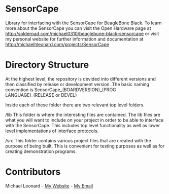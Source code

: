SensorCape
==========

Library for interfacing with the SensorCape for BeagleBone Black. To learn more about the SensorCape you can visit the Open Hardware page at http://solderpad.com/michael0310/beaglebone-black-sensorcape or visit my personal website for further information and documentation at http://michaelhleonard.com/projects/SensorCape

Directory Structure
===================
At the highest level, the repository is devided into different versions and then classified by release or development version. The basic naming convention is SensorCape\_(BOARDVERSION)\_(PROG LANGUAGE)\_(RELEASE or DEVEL)

Inside each of these folder there are two relevant top level folders.

/lib
	This folder is where the interesting files are contained. The lib files are what you will want to include on your project in order to be able to interface with the SensorCape. This includes top level functionality as well as lower level implementations of interface protocols.

/src
	This folder contains various project files that are created with the purpose of being built. This is convenient for testing purposes as well as for creating demonstration programs.

Contributors
============
Michael Leonard - [My Website](http://michaelhleonard.com/) - [My Email](mailto:maybeillrememberit@gmail.com)
